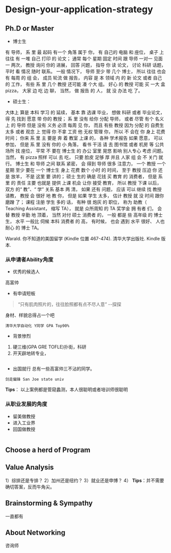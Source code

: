 # Design-your-application-strategy

## Ph.D or Master
- 博士生

有 导师， 系 里 最 起码 有一个 角落 属于 你， 有 自己的 电脑 和 座位， 桌子 上 往往 有 一堆 自己 打印 的 论文； 通常 每个 星期 固定 时间 跟 导师 一对一 见面 一 两次， 教授 询问 你的 进展， 回答 问题， 指导 你 读 论文， 讨论 科研 话题， 平时 看 情况 随时 联系。 一般 情况下， 导师 至少 带 几个 博士， 所以 往往 也会 有 每周 的 组 会， 成员 轮流 做 报告， 内容 是 本 领域 内 的 新 论文 或者 自己的 工作， 有些 系 里 几个 教授 还可能 凑 个大 组。 好心 的 教授 可能 买 一大 盒 pizza， 大家 边 吃 边 聊， 当然， 做 报告 的 人， 就 没 办法 吃 了。 

- 硕士生： 

大体上 算是 本科 学习 的 延续， 基本 靠 选课 毕业， 想做 科研 或者 毕业论文， 得 先 找到 愿意 带 你的 教授； 系 里 没有 给你 分配 导师， 或者 尽管 有个 名义上 的 导师 但是 没有 义务 必须 每周 见 你， 而且 有些 教授 因为 分配 的 自费生 太多 或者 观念 上 觉得 你 不拿 工资 他 无权 管理 你， 所以 不 会在 你 身上 花费 时间； 你来 系 里 主 要是 奔 着 教室 上课 的， 各种 学术报告 如果 愿意， 可以 参加， 但是 系 里 没有 你的 小 角落， 看书 干活 请 去 图书馆 或者 机房 等 公共场所 找 座位， 平常 不 要在 博士生 的 办公 室里 晃悠 影响 别人专心 考虑 问题。 当然， 有 pizza 照样 可以 去 吃， 只要 脸皮 足够 厚 并且 人家 组 会 不 关门 就 行。 博士生 和 导师 之间 联系 紧密， 会 得到 导师 很多 注意力， 一个 教授 一个 星期 至少 要在 一个 博士生 身上 花费 数个 小时 的 时间， 至于 教授 压迫 你 还是 放羊， 不是 这里 要 讲的； 硕士 生的 确是 花钱 买 教育 的 消费者， 但是 系 里 的 责任 主要 也就是 提供 上课 机会 让你 接受 教育， 所以 教授 下课 以后， 双方 的“ 教”、“ 学” 关系 基本 两 清， 如果 还有 问题， 应该 可以 继续 找 教授 请教， 教授 会 很好 地 教 你， 但是 如果 学生 太多， 估计 教授 就 没 时间 跟你 磨蹭 了； 课程 注册 学生 多的 话， 有种 很 炮灰 的 职位， 称为 助教（ Teaching Assistant， 缩写 TA）， 就是 众所周知 的 TA 奖学金 拥 有者 们， 会 替 教授 辛勤 地 顶着， 当然 对付 硕士 消费者 的， 一般 都是 些 高年级 的 博士生， 水平 一般比 伺候 本科 消费者 的 高， 有时候， 也会 遇到 水平 很好、 人也 耐心 的 博士 TA。

Warald. 你不知道的美国留学 (Kindle 位置 467-474). 清华大学出版社. Kindle 版本. 


### 从申请者Ability角度
- 优秀的候选人

高富帅

- 有申请短板
> “只有肌肉照片的，往往脸照都有点不尽人意” --探探

身材、样貌总得占一个吧

~~~
清华大学自动化 Y同学 GPA Top90% 
~~~
- 背景惨烈
1) 硬三维(GPA GRE TOFLE)扑街，科研  
2) 开天辟地转专业，
~~~

~~~

- 出国就行
总有一些高富帅三不沾的同学。
~~~
剑走偏锋 San Joe state univ 
~~~
**Tips**： 以上案例都是管窥蠡测，本人很聪明或者培训师很聪明

### 从职业发展的角度
- 留美做教授
- 进入工业界
- 回国做教授
~~~
~~~

## Choose a herd of Program

## Value Analysis
1）综排还是专排？
2）加州还是纽约？
3）就业还是申博？
4）
**Tips**：并不需要确切答案，反而牛角尖。

## Brainstorming & Sympathy
一直都有

## About Networking
咨询师
